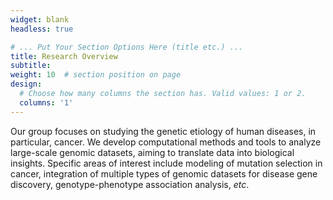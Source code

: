 ```yaml
---
widget: blank
headless: true

# ... Put Your Section Options Here (title etc.) ...
title: Research Overview
subtitle:
weight: 10  # section position on page
design:
  # Choose how many columns the section has. Valid values: 1 or 2.
  columns: '1'
---
```


Our group focuses on studying the genetic etiology of human diseases, in particular, cancer.  We develop computational methods and tools to analyze large-scale genomic datasets, aiming to translate data into biological insights. Specific areas of interest include modeling of mutation selection in cancer,  integration of multiple types of genomic datasets for disease gene discovery, genotype-phenotype association analysis, *etc*. 
